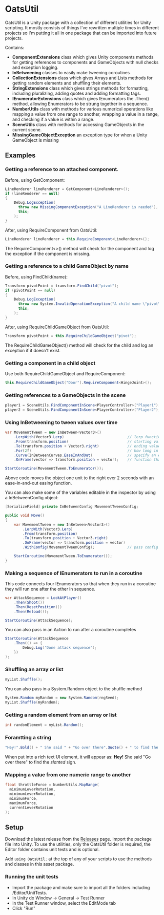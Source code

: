 # OatsUtil

OatsUtil is a Unity package with a collection of different utilities for Unity scripting. It mostly consists of things I've rewritten multiple times in different projects so I'm putting it all in one package that can be imported into future projects.

Contains:
* <b>ComponentExtensions</b> class which gives Unity components methods for getting references to components and GameObjects with null checks and exception logging.
* <b>InBetweening</b> classes to easily make tweening coroutines
* <b>CollectionExtensions</b> class which gives Arrays and Lists methods for getting random elements and shuffling their elements.
* <b>StringExtensions</b> class which gives strings methods for formatting, including pluralizing, adding quotes and adding formatting tags.
* <b>IEnumeratorExtensions</b> class which gives IEnumerators the .Then() method, allowing Enumerators to be strung together in a sequence.
* <b>NumberUtils</b> class with methods for various numerical operations like mapping a value from one range to another, wrapping a value in a range, and checking if a value is within a range.
* <b>SceneUtils</b> class with methods for accessing GameObjects in the current scene.
* <b>MissingGameObjectException</b> an exception type for when a Unity GameObject is missing

## Examples
### Getting a reference to an attached component.
Before, using GetComponent:
```C#
LineRenderer lineRenderer = GetComponent<LineRenderer>();
if (lineRenderer == null)
{
    Debug.LogException(
      throw new MissingComponentException("A LineRenderer is needed"),
      this;
    );
}
```
After, using RequireComponent from OatsUtil:
```C#
LineRenderer lineRenderer = this.RequireComponent<LineRenderer>();
```
The RequireComponent<>() method will check for the component and log the exception if the component is missing.

### Getting a reference to a child GameObject by name
Before, using FindChild(name):
```C#
Transform pivotPoint = transform.FindChild("pivot");
if (pivotPoint == null)
{
    Debug.LogException(
      throw new System.InvalidOperationException("A child name \"pivot\" is needed"),
      this;
    ); 
}
```

After, using RequireChildGameObject from OatsUtil:
```C#
Transform pivotPoint = this.RequireChildGameObject("pivot");
```
The RequireChildGameObject() method will check for the child and log an exception if it doesn't exist.

### Getting a component in a child object
Use both RequireChildGameObject and RequireComponent:
```C#
this.RequireChildGameObject("Door").RequireComponent<HingeJoint>();
```

### Getting references to a GameObjects in the scene
```C#
player1 = SceneUtils.FindComponentInScene<PlayerController>("Player1");
player2 = SceneUtils.FindComponentInScene<PlayerController>("Player2");
```

### Using InBetweening to tween values over time
```C#
var MovementTween = new InBetween<Vector3>()
    .LerpWith(Vector3.Lerp)                             // lerp function for the type of value being tweened 
    .From(transform.position)                           // starting value of tween
    .To(transform.position + Vector3.right)             // ending value of tween
    .For(2f)                                            // how long in seconds the tween is
    .Curve(InBetweenCurves.EaseInAndOut)                // specify an easing funcion. Either a float => float function or AnimationCurve
    .OnFrame(vector => transform.position = vector);    // function that runs on each frame of the tween

StartCoroutine(MovementTween.ToEnumerator());
```
Above code moves the object one unit to the right over 2 seconds with an ease-in-and-out easing function.

You can also make some of the variables editable in the inspector by using a InBetweenConfig object:
```C#
[SerializeField] private InBetweenConfig MovementTweenConfig;

public void Move()
{
    var MovementTween = new InBetween<Vector3>()
        .LerpWith(Vector3.Lerp)
        .From(transform.position)
        .To(transform.position + Vector3.right)
        .OnFrame(vector => transform.position = vector)
        .WithConfig(MovementTweenConfig);               // pass config object to specify time, curve and steps

    StartCoroutine(MovementTween.ToEnumerator());
}
```
### Making a sequence of IEnumerators to run in a coroutine
This code connects four IEnumerators so that when they run in a coroutine they will run one after the other in sequence.
```C#
var AttackSequence = LookAtPlayer()
    .Then(Shoot())
    .Then(ResetPosition())
    .Then(Reload());

StartCoroutine(AttackSequence);
```

You can also pass in an Action to run after a coroutine completes
```C#
StartCoroutine(AttackSequence
    .Then(() => {
        Debug.Log("Done attack sequence");
    })
);
```

### Shuffling an array or list
```C#
myList.Shuffle();
```
You can also pass in a System.Random object to the shuffle method
```C#
System.Random myRandom = new System.Random(rngSeed);
myList.Shuffle(myRandom);
```

### Getting a random element from an array or list
```C#
int randomElement = myList.Random();
```
### Foramtting a string
```C#
"Hey!".Bold() + " She said " + "Go over there".Quote() + " to find the " + "stanted".Italic() + " sign."
```
When put into a rich text UI element, it will appear as: <b>Hey!</b> She said "Go over there" to find the <i>slanted</i> sign.

### Mapping a value from one numeric range to another
```C#
float throttleForce = NumberUtils.MapRange(
  minimumLeverRotation,
  minimumLeverRotation,
  minimumForce,
  maximumForce,
  currentLeverRotation
);
```

## Setup
Download the latest release from the [Releases](https://github.com/thomasnakagawa/OatsUtil/releases) page. Import the package file into Unity. To use the utilities, only the OatsUtil folder is required, the Editor folder contains unit tests and is optional.

Add `using OatsUtil;` at the top of any of your scripts to use the methods and classes in this asset package.

### Running the unit tests
* Import the package and make sure to import all the folders including /Editor/UnitTests. 
* In Unity do Window -> General -> Test Runner
* In the Test Runner window, select the EditMode tab
* Click "Run"
